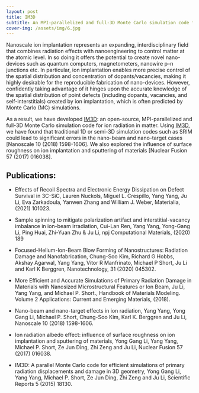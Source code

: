 ```yaml
---
layout: post
title: IM3D
subtitle: An MPI-parallelized and full-3D Monte Carlo simulation code for ion radiation in matter
cover-img: /assets/img/6.jpg
---
```



Nanoscale ion implantation represents an expanding, interdisciplinary field that combines radiation effects with nanoengineering to control matter at the atomic level. In so doing it offers the potential to create novel nano-devices such as quantum computers, magnetometers, nanowire p–n junctions etc. In particular, ion implantation enables more precise control of the spatial distribution and concentration of dopants/vacancies, making it highly desirable for the reproducible fabrication of nano-devices. However, confidently taking advantage of it hinges upon the accurate knowledge of the spatial distribution of point defects (including dopants, vacancies, and self-interstitials) created by ion implantation, which is often predicted by Monte Carlo (MC) simulations.

As a result, we have developed [IM3D](http://li.mit.edu/im3d/): an open-source, MPI-parallelized and full-3D Monte Carlo simulation code for ion radiation in matter. Using [IM3D](http://li.mit.edu/im3d/), we have found that traditional 1D or semi-3D simulation codes such as SRIM could lead to significant errors in the nano-beam and nano-target cases [Nanoscale 10 (2018) 1598-1606]. We also explored the influence of surface roughness on ion implantation and sputtering of materials [Nuclear Fusion 57 (2017) 016038].

## Publications:


- Effects of Recoil Spectra and Electronic Energy Dissipation on Defect Survival in 3C-SiC, Lauren Nuckols, Miguel L. Crespillo, Yang Yang, Ju Li, Eva Zarkadoula, Yanwen Zhang and William J. Weber, Materialia, (2021) 101023.

- Sample spinning to mitigate polarization artifact and interstitial-vacancy imbalance in ion-beam irradiation, Cui-Lan Ren, Yang Yang, Yong-Gang Li, Ping Huai, Zhi-Yuan Zhu & Ju Li, npj Computational Materials, (2020) 189

- Focused-Helium-Ion-Beam Blow Forming of Nanostructures: Radiation Damage and Nanofabrication, Chung-Soo Kim, Richard G Hobbs, Akshay Agarwal, Yang Yang, Vitor R Manfrinato, Michael P Short, Ju Li and Karl K Berggren, Nanotechnology, 31 (2020) 045302.

- More Efficient and Accurate Simulations of Primary Radiation Damage in Materials with Nanosized Microstructural Features or Ion Beam, Ju Li, Yang Yang, and Michael P. Short., Handbook of Materials Modeling. Volume 2 Applications: Current and Emerging Materials, (2018).

- Nano-beam and nano-target effects in ion radiation, Yang Yang, Yong Gang Li, Michael P. Short, Chung-Soo Kim, Karl K. Berggren and Ju Li, Nanoscale 10 (2018) 1598-1606.

- Ion radiation albedo effect: influence of surface roughness on ion implantation and sputtering of materials, Yong Gang Li, Yang Yang, Michael P. Short, Ze Jun Ding, Zhi Zeng and Ju Li, Nuclear Fusion 57 (2017) 016038.

- IM3D: A parallel Monte Carlo code for efficient simulations of primary radiation displacements and damage in 3D geometry, Yong Gang Li, Yang Yang, Michael P. Short, Ze Jun Ding, Zhi Zeng and Ju Li, Scientific Reports 5 (2015) 18130.
